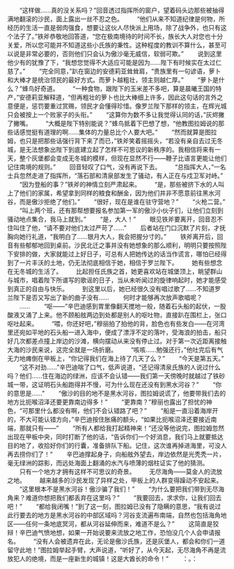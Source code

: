 　　“这样做……真的没关系吗？”回音透过指挥所的窗户，望着码头边那些被抽得满地翻滚的沙民，面上露出一丝不忍之色。
　　“他们从来不知道纪律是何物，所经历的生活一直是弱肉强食，想要让这伙人尽快派上用场，除了战争外，也只有这个法子了。”铁斧恭敬地回答道，“您在极南境待的时间不长，族长大人对您也十分关爱，所以您可能并不知道这些小氏族的秉性。这种程度的教训不算什么，甚至可以说是非常必要的，否则他们只会认为傲沙毫无威信，软弱可欺。”
　　说到这里他少有的犹豫了下，“我想您觉得不大适应可能是因为……陛下有时候实在太过仁慈了。”
　　“完全同意，”趴在窗边的安德莉亚耸耸肩，“贵族里有一句谚语，萝卜和大棒才是统治领民的最好方式。而萝卜越粗壮，领主则越仁厚。”
　　“萝卜是什么？”蜂鸟好奇道。
　　“一种食物，跟陛下的玉米差不多吧，算是晨曦王国的特产，”安德莉亚解释道，“但再粗壮的萝卜也比大棒细上许多，因此这句话的言外之意便是，惩罚要重过赏赐，领民才会懂得珍惜。像罗兰陛下那样的领主，在辉光城只会被按上一个败家子的头衔。”
　　“这算你为数不多让我觉得认同的话，”灰烬撇了撇嘴。
　　“大概是陛下特别能说？”蜂鸟抵着下巴想了想，“他教图拉姆说的那些话感觉挺有道理的啊……集体的力量总比个人要大吧。”
　　“然而就算是图拉姆，也只是把那些话强行背下来了而已，”铁斧笑着摇摇头，“若没有亲自去过无冬城，是无法想象出陛下到底建立起了怎样不可思议的新秩序的。我相信将来有一天，整个灰堡都会变成无冬城的模样，但现在显然不行——鞭子比语言更能让他们记住南境的规则。”
　　回音轻叹了口气，没有再说下去。
　　“总指挥大人，”一名士兵忽然走进了指挥所，“落石部和清泉部发生了骚动，有人正在与戍卫军对峙。”
　　“因为登船的事？”铁斧的神情立刻严肃起来。
　　“是，那些被挤下水的人叫上了他们的家属，希望拿到同样的粮食和酬金，因为他们并非不愿意前往黑水河谷，而是傲沙拒绝了他们。”
　　“很好，现在是谁在驻守营地？”
　　“火枪二营。”
　　“叫上两个班，还有那帮想要报名参加第一军的傲沙小伙子们，让他们立刻到骚动地点集合，我马上就到。”
　　“是，大人！”
　　眼见铁斧要离开，回音忍不住叫住了他，“请不要对他们太过严苛了……”
　　后者站在门口沉默了片刻，才抚胸向她行礼道，“我明白了……银月大人，我会把握分寸的。”
　　铁斧离开后，回音有些郁郁地回到桌前。沙民北迁之事并没有她想象的那么顺利，明明只要按照陛下安排的做，大家就能过上好日子，可总有人把她传达的话当作谎言，哪怕已经得到了一片丰沃的土地，仍无法彻底相信于她，相信于罗兰陛下。
　　她有些想念在无冬城的生活了。
　　比起担任氏族之首，她更喜欢站在城堡顶上，眺望群山与城市，唱着陛下所谱写的歌谣的日子，当从未听闻过的旋律响起时，她才能感受到真正的自由与快乐。
　　到这里以后，她已经很久没有唱过歌了……不知道罗兰陛下是否又写出了新的曲子没有……
　　何时才能够再次放声歌唱呢？
　　……
　　“呕——”辛巴迪感到胃里像翻天搅地一般，随着石头船的起伏，一股酸液又涌了上来。他不顾船舷两边到处都是别人的呕吐物，直接趴在围栏上，张口呕吐起来。
　　“喂，你还好吧，”穆丽拍了拍他的背，脸色也有些发白——在河湾里还宛如平地的石头船一进入海中，便成了漂浮不定的落叶，受海浪的拍击，船只好几次都差点撞上岸边的沙滩，横向摆动从来没有停止过。对于第一次近距离接触大海的沙民来说，这完全就是一场折磨。
　　“咳咳……勉强还行，”他吐完后有气无力地瘫倒在甲板上，“你记得我们在海上待了几天了么？”
　　“今天是第五天。”
　　“这不对劲……”辛巴迪喘了口气，低声说道，“还记得清泉氏族的人说过什么吗？他们……住在海边的绿洲，应该不会认错——我们第一天傍晚时就越过了铁砂城一带，这证明石头船跑得并不慢，可为什么现在还没有到黑水河谷？”
　　“你的意思是……”
　　“傲沙的目的地不是黑水河谷，图拉姆说谎了，他要带我们去的地方比扼喉沼泽还要更靠南边得多！”
　　“更靠南？”穆丽也露出了担忧的神色，“可那里什么都没有啊，他们不会认错路了吧？”
　　“船是一直沿着海岸开的，不大可能认错方向，”辛巴迪按住胀痛的额头，“如果比扼喉沼泽还要接近南端，那就只有——”
　　“所有人都给我打起精神来！”还没等他说完，图拉姆忽然出现在甲板中央，同时打断了他的话，“告诉你们一个好消息，我们马上就要抵达目的地了，收拾好你们的行囊，准备排队下船。记住，这次谁再掉进海里，可没人再去捞你们了！”
　　辛巴迪撑起身子，向船舷外望去，岸边依然是光秃秃一片，毫无绿洲的踪影，而远处海面上翻涌的水汽与喷薄的烟柱证实了他的猜测。
　　只有一个地方才拥有这样不可思议的奇景。
　　无尽海角——莫金人的流放之地。
　　越来越多的沙民发现了异样之处，甲板上的人群变得躁动不安起来。
　　“这里根本不是黑水河谷！傲沙骗了我们！”
　　“为什么要把我们带到无尽海角来？难道你想把我们都丢弃在这里吗？”
　　“我要回去，求求你，让我们回去吧！”
　　“都给我闭嘴！”到了这一刻，图拉姆已没有了隐瞒的意思，“我有说过此行要去的地方是黑水河谷的中部区域吗？河谷支流遍布南端，自然也包括海角地区——任何一条地底冥河，都从河谷延伸而来，难道不是么？”
　　这简直是狡辩！辛巴迪气愤地想，如果一开始说要来流放之地工作，恐怕没几个人会申请报名。
　　“没有人会被遗弃在此，无论是傲沙氏族，还是灰堡人，都会和你们一道留守此地！”图拉姆举起手臂，大声说道，“听好了，从今天起，无尽海角不再是流放犯人的绝境，而是一座新生的城镇！这是大酋长的命令！”
　　：。：